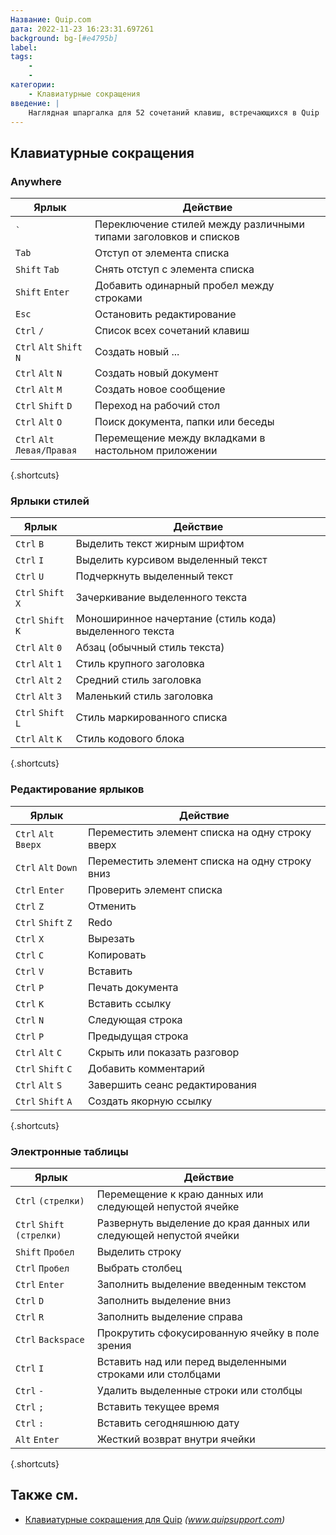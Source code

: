 ```yaml
---
Название: Quip.com
дата: 2022-11-23 16:23:31.697261
background: bg-[#e4795b]
label:
tags:
    -
    -
категории:
    - Клавиатурные сокращения
введение: |
    Наглядная шпаргалка для 52 сочетаний клавиш, встречающихся в Quip
---
```




Клавиатурные сокращения
------------------



### Anywhere

Ярлык | Действие
---|---
<code>\`</code> | Переключение стилей между различными типами заголовков и списков
`Tab` | Отступ от элемента списка
`Shift` `Tab` | Снять отступ с элемента списка
`Shift` `Enter` | Добавить одинарный пробел между строками
`Esc` | Остановить редактирование
`Ctrl` `/` | Список всех сочетаний клавиш
`Ctrl` `Alt` `Shift` `N` | Создать новый ...
`Ctrl` `Alt` `N` | Создать новый документ
`Ctrl` `Alt` `M` | Создать новое сообщение
`Ctrl` `Shift` `D` | Переход на рабочий стол
`Ctrl` `Alt` `O` | Поиск документа, папки или беседы
`Ctrl` `Alt` `Левая/Правая` | Перемещение между вкладками в настольном приложении
{.shortcuts}


### Ярлыки стилей

Ярлык | Действие
---|---
`Ctrl` `B` | Выделить текст жирным шрифтом
`Ctrl` `I` | Выделить курсивом выделенный текст
`Ctrl` `U` | Подчеркнуть выделенный текст
`Ctrl` `Shift` `X` | Зачеркивание выделенного текста
`Ctrl` `Shift` `K` | Моноширинное начертание (стиль кода) выделенного текста
`Ctrl` `Alt` `0` | Абзац (обычный стиль текста)
`Ctrl` `Alt` `1` | Стиль крупного заголовка
`Ctrl` `Alt` `2` | Средний стиль заголовка
`Ctrl` `Alt` `3` | Маленький стиль заголовка
`Ctrl` `Shift` `L` | Стиль маркированного списка
`Ctrl` `Alt` `K` | Стиль кодового блока
{.shortcuts}


### Редактирование ярлыков

Ярлык | Действие
---|---
`Ctrl` `Alt` `Вверх` | Переместить элемент списка на одну строку вверх
`Ctrl` `Alt` `Down` | Переместить элемент списка на одну строку вниз
`Ctrl` `Enter` | Проверить элемент списка
`Ctrl` `Z` | Отменить
`Ctrl` `Shift` `Z` | Redo
`Ctrl` `X` | Вырезать
`Ctrl` `C` | Копировать
`Ctrl` `V` | Вставить
`Ctrl` `P` | Печать документа
`Ctrl` `K` | Вставить ссылку
`Ctrl` `N` | Следующая строка
`Ctrl` `P` | Предыдущая строка
`Ctrl` `Alt` `C` | Скрыть или показать разговор
`Ctrl` `Shift` `C` | Добавить комментарий
`Ctrl` `Alt` `S` | Завершить сеанс редактирования
`Ctrl` `Shift` `A` | Создать якорную ссылку
{.shortcuts}


### Электронные таблицы

Ярлык | Действие
---|---
`Ctrl` `(стрелки)` | Перемещение к краю данных или следующей непустой ячейке
`Ctrl` `Shift` `(стрелки)` | Развернуть выделение до края данных или следующей непустой ячейки
`Shift` `Пробел` | Выделить строку
`Ctrl` `Пробел` | Выбрать столбец
`Ctrl` `Enter` | Заполнить выделение введенным текстом
`Ctrl` `D` | Заполнить выделение вниз
`Ctrl` `R` | Заполнить выделение справа
`Ctrl` `Backspace` | Прокрутить сфокусированную ячейку в поле зрения
`Ctrl` `I` | Вставить над или перед выделенными строками или столбцами
`Ctrl` `-` | Удалить выделенные строки или столбцы
`Ctrl` `;` | Вставить текущее время
`Ctrl` `:` | Вставить сегодняшнюю дату
`Alt` `Enter` | Жесткий возврат внутри ячейки
{.shortcuts}




Также см.
--------
- [Клавиатурные сокращения для Quip](https://www.quipsupport.com/hc/en-us/articles/210436306-What-are-Quip-s-keyboard-shortcuts-) _(www.quipsupport.com)_
